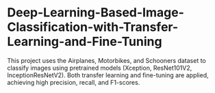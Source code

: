 # Deep-Learning-Based-Image-Classification-with-Transfer-Learning-and-Fine-Tuning
This project uses the Airplanes, Motorbikes, and Schooners dataset to classify images using pretrained models (Xception, ResNet101V2, InceptionResNetV2). Both transfer learning and fine-tuning are applied, achieving high precision, recall, and F1-scores.
